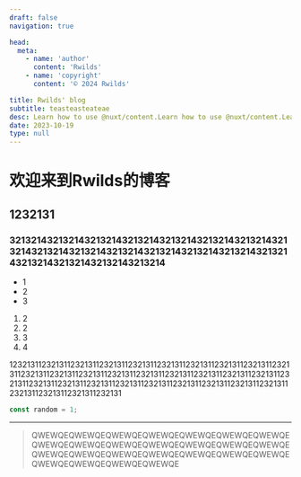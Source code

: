 ```yaml
---
draft: false
navigation: true

head:
  meta:
    - name: 'author'
      content: 'Rwilds'
    - name: 'copyright'
      content: '© 2024 Rwilds'

title: Rwilds' blog
subtitle: teasteasteateae
desc: Learn how to use @nuxt/content.Learn how to use @nuxt/content.Learn how to use @nuxt/content.Learn how to use @nuxt/content.Learn how to use @nuxt/content.
date: 2023-10-19
type: null
---
```


# 欢迎来到Rwilds的博客

## 1232131

### 3213214321321432132143213214321321432132143213214321321432132143213214321321432132143213214321321432132143213214321321432132143213214

- 1
- 2
- 3

1. 2
2. 2
3. 3
4. 4

123213112321311232131123213112321311232131123213112321311232131123213112321311232131123213112321311232131123213112321311232131123213112321311232131123213112321311232131123213112321311232131123213112321311232131123213112321311232131

```javascript
const random = 1;

````

---

> QWEWQEQWEWQEQWEWQEQWEWQEQWEWQEQWEWQEQWEWQEQWEWQEQWEWQEQWEWQEQWEWQEQWEWQEQWEWQEQWEWQEQWEWQEQWEWQEQWEWQEQWEWQEQWEWQEQWEWQEQWEWQEQWEWQEQWEWQEQWEWQEQWEWQE
